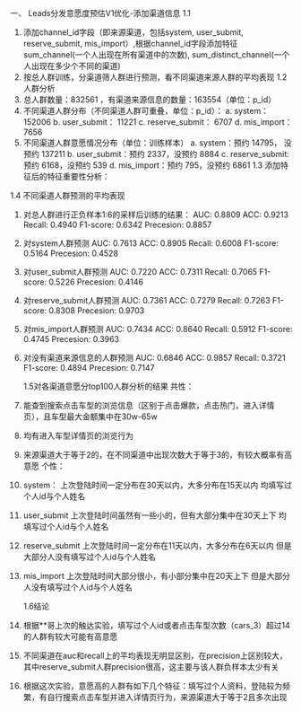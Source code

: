一、	 Leads分发意愿度预估V1优化-添加渠道信息
1.1
1.	添加channel_id字段（即来源渠道，包括system, user_submit, reserve_submit, mis_import）,根据channel_id字段添加特征sum_channel(一个人出现在所有渠道中的次数), sum_distinct_channel(一个人出现在多少个不同的渠道)
2.	按总人群训练，分渠道筛人群进行预测，看不同渠道来源人群的平均表现
1.2	人群分析
1.	总人群数量：832561  ，有渠道来源信息的数量：163554（单位：p_id）
2.	不同渠道人群分布（不同渠道人群可重叠，单位：p_id）：
a.	system： 152006
b.	user_submit： 11221
c.	reserve_submit： 6707
d.	mis_import： 7656
3.	不同渠道人群意愿情况分布（单位：训练样本）
a.	system：预约 14795， 没预约 137211
b.	user_submit：预约 2337，没预约 8884
c.	reserve_submit: 预约 6168，没预约 539
d.	mis_import：预约 795，没预约 6861
1.3	添加特征后的特征重要性分析：


1.4	不同渠道人群预测的平均表现
1.	对总人群进行正负样本1:6的采样后训练的结果：
AUC: 0.8809
ACC: 0.9213
Recall: 0.4940
F1-score: 0.6342
Precesion: 0.8857

2.	对system人群预测
AUC: 0.7613
ACC: 0.8905
Recall: 0.6008
F1-score: 0.5164
Precesion: 0.4528

3.	对user_submit人群预测
AUC: 0.7220
ACC: 0.7311
Recall: 0.7065
F1-score: 0.5226
Precesion: 0.4146

4.	对reserve_submit人群预测
AUC: 0.7361
ACC: 0.7279
Recall: 0.7263
F1-score: 0.8308
Precesion: 0.9703

5.	对mis_import人群预测
AUC: 0.7434
ACC: 0.8640
Recall: 0.5912
F1-score: 0.4745
Precesion: 0.3963

6.	对没有渠道来源信息的人群预测
AUC: 0.6846
ACC: 0.9857
Recall: 0.3721
F1-score: 0.4894
Precesion: 0.7147

	1.5对各渠道意愿分top100人群分析的结果
共性：
1.	能查到搜索点击车型的浏览信息（区别于点击爆款，点击热门，进入详情页），且车型最大金额集中在30w-65w
2.	均有进入车型详情页的浏览行为
3.	来源渠道大于等于2的，在不同渠道中出现次数大于等于3的，有较大概率有高意愿
个性：
1.	system：
上次登陆时间一定分布在30天以内，大多分布在15天以内
均填写过个人id与个人姓名
2.	user_submit
上次登陆时间虽然有一些小的，但有大部分集中在30天上下
均填写过个人id与个人姓名
3.	reserve_submit
上次登陆时间一定分布在11天以内，大多分布在6天以内
但是大部分人没有填写过个人id与个人姓名
4.	mis_import
上次登陆时间大部分很小，有小部分集中在20天上下
但是大部分人没有填写过个人id与个人姓名

	1.6结论
1.	根据**哥上次的触达实验，填写过个人id或者点击车型次数（cars_3）超过14的人群有较大可能有高意愿
2.	不同渠道在auc和recall上的平均表现无明显区别，在precision上区别较大，其中reserve_submit人群precision很高，这主要与该人群负样本太少有关
3.	根据这次实验，意愿高的人群有如下几个特征：填写过个人资料，登陆较为频繁，有自行搜索点击车型并进入详情页行为，来源渠道大于等于2且多次出现
